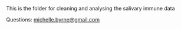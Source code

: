 This is the folder for cleaning and analysing the salivary immune data

Questions: michelle.byrne@gmail.com
